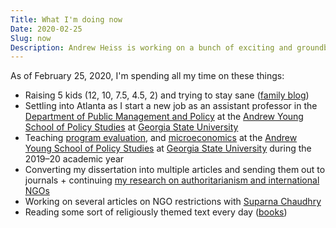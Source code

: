 ```yaml
---
Title: What I'm doing now
Date: 2020-02-25
Slug: now
Description: Andrew Heiss is working on a bunch of exciting and groundbreaking projects
---
```


As of February 25, 2020, I'm spending all my time on these things:

* Raising 5 kids (12, 10, 7.5, 4.5, 2) and trying to stay sane ([family blog](http://www.heissatopia.com/))
* Settling into Atlanta as I start a new job as an assistant professor in the [Department of Public Management and Policy](https://aysps.gsu.edu/public-management-policy/) at the [Andrew Young School of Policy Studies](https://aysps.gsu.edu/) at [Georgia State University](https://www.gsu.edu/)
* Teaching [program evaluation](https://evalsp20.classes.andrewheiss.com/), and [microeconomics](https://econf19.classes.andrewheiss.com/) at the [Andrew Young School of Policy Studies](https://aysps.gsu.edu/) at [Georgia State University](https://www.gsu.edu/) during the 2019–20 academic year
* Converting my dissertation into multiple articles and sending them out to journals + continuing [my research on authoritarianism and international NGOs](https://www.ingoresearch.org/)
* Working on several articles on NGO restrictions with [Suparna Chaudhry](http://www.suparnachaudhry.com/)
* Reading some sort of religiously themed text every day ([books](https://www.goodreads.com/review/list/2733632-andrew-heiss?shelf=religious))

